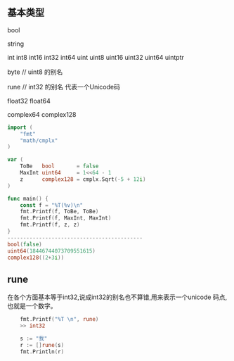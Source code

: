 ## 基本类型


bool

string

int  int8  int16  int32  int64
uint uint8 uint16 uint32 uint64 uintptr

byte // uint8 的别名

rune // int32 的别名 代表一个Unicode码

float32 float64

complex64 complex128

```go
import (
	"fmt"
	"math/cmplx"
)

var (
	ToBe   bool       = false
	MaxInt uint64     = 1<<64 - 1
	z      complex128 = cmplx.Sqrt(-5 + 12i)
)

func main() {
	const f = "%T(%v)\n"
	fmt.Printf(f, ToBe, ToBe)
	fmt.Printf(f, MaxInt, MaxInt)
	fmt.Printf(f, z, z)
}
-------------------------------------------
bool(false)
uint64(18446744073709551615)
complex128((2+3i))
```








## rune

在各个方面基本等于int32,说成int32的别名也不算错,用来表示一个unicode 码点,也就是一个数字。

```go
    fmt.Printf("%T \n", rune)
    >> int32
```


```go
 	s := "我"
 	r := []rune(s)
 	fmt.Println(r)
```

